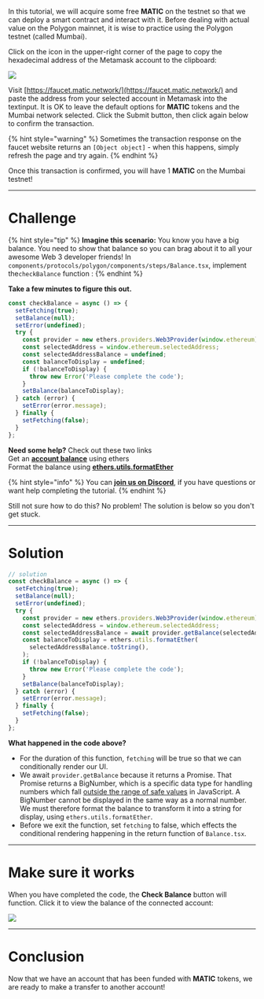In this tutorial, we will acquire some free **MATIC** on the testnet so that we can deploy a smart contract and interact with it. Before dealing with actual value on the Polygon mainnet, it is wise to practice using the Polygon testnet (called Mumbai).

Click on the icon in the upper-right corner of the page to copy the hexadecimal address of the Metamask account to the clipboard:

![](https://raw.githubusercontent.com/figment-networks/learn-web3-dapp/main/markdown/__images__/polygon/click_to_copy.png)

Visit [https://faucet.matic.network/](https://faucet.matic.network/) and paste the address from your selected account in Metamask into the textinput. It is OK to leave the default options for **MATIC** tokens and the Mumbai network selected. Click the Submit button, then click again below to confirm the transaction.

{% hint style="warning" %}
Sometimes the transaction response on the faucet website returns an `[Object object]` - when this happens, simply refresh the page and try again.
{% endhint %}

Once this transaction is confirmed, you will have 1 **MATIC** on the Mumbai testnet!

---

# Challenge

{% hint style="tip" %}
**Imagine this scenario:** You know you have a big balance. You need to show that balance so you can brag about it to all your awesome Web 3 developer friends! In `components/protocols/polygon/components/steps/Balance.tsx`, implement the`checkBalance` function :
{% endhint %}

**Take a few minutes to figure this out.**

```typescript
const checkBalance = async () => {
  setFetching(true);
  setBalance(null);
  setError(undefined);
  try {
    const provider = new ethers.providers.Web3Provider(window.ethereum);
    const selectedAddress = window.ethereum.selectedAddress;
    const selectedAddressBalance = undefined;
    const balanceToDisplay = undefined;
    if (!balanceToDisplay) {
      throw new Error('Please complete the code');
    }
    setBalance(balanceToDisplay);
  } catch (error) {
    setError(error.message);
  } finally {
    setFetching(false);
  }
};
```

**Need some help?** Check out these two links  
Get an [**account balance**](https://docs.ethers.io/v5/api/providers/provider/#Provider-getBalance) using ethers  
Format the balance using [**ethers.utils.formatEther**](https://docs.ethers.io/v5/api/utils/display-logic/#unit-conversion)

{% hint style="info" %}
You can [**join us on Discord**](https://discord.gg/fszyM7K), if you have questions or want help completing the tutorial.
{% endhint %}

Still not sure how to do this? No problem! The solution is below so you don't get stuck.

---

# Solution

```typescript
// solution
const checkBalance = async () => {
  setFetching(true);
  setBalance(null);
  setError(undefined);
  try {
    const provider = new ethers.providers.Web3Provider(window.ethereum);
    const selectedAddress = window.ethereum.selectedAddress;
    const selectedAddressBalance = await provider.getBalance(selectedAddress);
    const balanceToDisplay = ethers.utils.formatEther(
      selectedAddressBalance.toString(),
    );
    if (!balanceToDisplay) {
      throw new Error('Please complete the code');
    }
    setBalance(balanceToDisplay);
  } catch (error) {
    setError(error.message);
  } finally {
    setFetching(false);
  }
};
```

**What happened in the code above?**

- For the duration of this function, `fetching` will be true so that we can conditionally render our UI.
- We await `provider.getBalance` because it returns a Promise. That Promise returns a BigNumber, which is a specific data type for handling numbers which fall [outside the range of safe values](https://docs.ethers.io/v5/api/utils/bignumber/#BigNumber--notes-safenumbers) in JavaScript. A BigNumber cannot be displayed in the same way as a normal number. We must therefore format the balance to transform it into a string for display, using `ethers.utils.formatEther`.
- Before we exit the function, set `fetching` to false, which effects the conditional rendering happening in the return function of `Balance.tsx`.

---

# Make sure it works

When you have completed the code, the **Check Balance** button will function. Click it to view the balance of the connected account:

![](https://raw.githubusercontent.com/figment-networks/learn-web3-dapp/main/markdown/__images__/polygon/polygon-balance.gif)

---

# Conclusion

Now that we have an account that has been funded with **MATIC** tokens, we are ready to make a transfer to another account!
